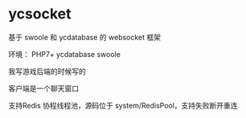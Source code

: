 # ycsocket
基于 swoole 和 ycdatabase 的 websocket 框架

环境：
PHP7+
ycdatabase
swoole

我写游戏后端的时候写的

客户端是一个聊天窗口

支持Redis 协程线程池，源码位于 system/RedisPool，支持失败断开重连
